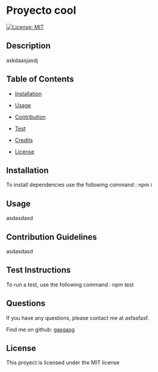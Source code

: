 # Proyecto cool

[![License: MIT](https://img.shields.io/badge/License-MIT-yellow.svg)](https://opensource.org/licenses/MIT)

## Description

askdaasjasdj

## Table of Contents

- [Installation](#installation)

- [Usage](#usage)

- [Contribution](#contribution-guidelines)

- [Test](#test-instructions)

- [Credits](#credits)

- [License](#license)

## Installation

To install dependencies use the following command : npm i

## Usage

asdasdasd

## Contribution Guidelines

asdasdasd

## Test Instructions

To run a test, use the following command : npm test

## Questions

If you have any questions, please contact me at asfasfasf.

Find me on github: [gasgasg](https://github.com/gasgasg)

## License

This proyect is licensed under the MIT license